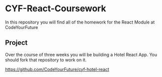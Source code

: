 # CYF-React-Coursework

In this repository you will find all of the homework for the React Module at CodeYourFuture

## Project

Over the course of three weeks you will be building a Hotel React App. You should fork that repository to work on it.

https://github.com/CodeYourFuture/cyf-hotel-react
